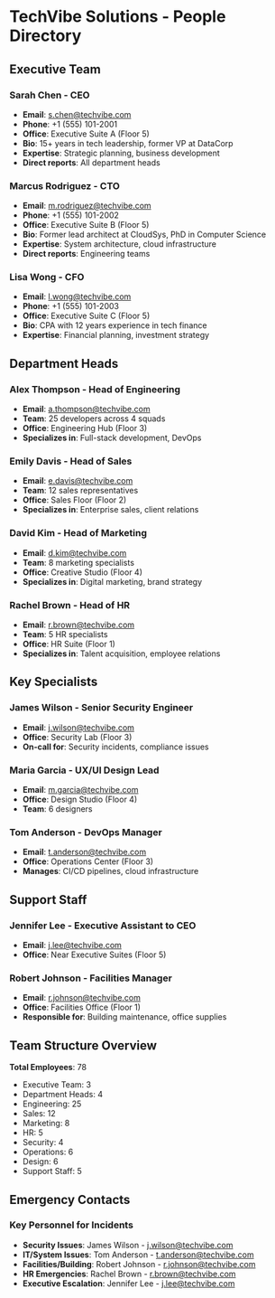 # TechVibe Solutions - People Directory

## Executive Team

### Sarah Chen - CEO
- **Email**: s.chen@techvibe.com
- **Phone**: +1 (555) 101-2001
- **Office**: Executive Suite A (Floor 5)
- **Bio**: 15+ years in tech leadership, former VP at DataCorp
- **Expertise**: Strategic planning, business development
- **Direct reports**: All department heads

### Marcus Rodriguez - CTO
- **Email**: m.rodriguez@techvibe.com
- **Phone**: +1 (555) 101-2002
- **Office**: Executive Suite B (Floor 5)
- **Bio**: Former lead architect at CloudSys, PhD in Computer Science
- **Expertise**: System architecture, cloud infrastructure
- **Direct reports**: Engineering teams

### Lisa Wong - CFO
- **Email**: l.wong@techvibe.com
- **Phone**: +1 (555) 101-2003
- **Office**: Executive Suite C (Floor 5)
- **Bio**: CPA with 12 years experience in tech finance
- **Expertise**: Financial planning, investment strategy

## Department Heads

### Alex Thompson - Head of Engineering
- **Email**: a.thompson@techvibe.com
- **Team**: 25 developers across 4 squads
- **Office**: Engineering Hub (Floor 3)
- **Specializes in**: Full-stack development, DevOps

### Emily Davis - Head of Sales
- **Email**: e.davis@techvibe.com
- **Team**: 12 sales representatives
- **Office**: Sales Floor (Floor 2)
- **Specializes in**: Enterprise sales, client relations

### David Kim - Head of Marketing
- **Email**: d.kim@techvibe.com
- **Team**: 8 marketing specialists
- **Office**: Creative Studio (Floor 4)
- **Specializes in**: Digital marketing, brand strategy

### Rachel Brown - Head of HR
- **Email**: r.brown@techvibe.com
- **Team**: 5 HR specialists
- **Office**: HR Suite (Floor 1)
- **Specializes in**: Talent acquisition, employee relations

## Key Specialists

### James Wilson - Senior Security Engineer
- **Email**: j.wilson@techvibe.com
- **Office**: Security Lab (Floor 3)
- **On-call for**: Security incidents, compliance issues

### Maria Garcia - UX/UI Design Lead
- **Email**: m.garcia@techvibe.com
- **Office**: Design Studio (Floor 4)
- **Team**: 6 designers

### Tom Anderson - DevOps Manager
- **Email**: t.anderson@techvibe.com
- **Office**: Operations Center (Floor 3)
- **Manages**: CI/CD pipelines, cloud infrastructure

## Support Staff

### Jennifer Lee - Executive Assistant to CEO
- **Email**: j.lee@techvibe.com
- **Office**: Near Executive Suites (Floor 5)

### Robert Johnson - Facilities Manager
- **Email**: r.johnson@techvibe.com
- **Office**: Facilities Office (Floor 1)
- **Responsible for**: Building maintenance, office supplies

## Team Structure Overview

**Total Employees**: 78
- Executive Team: 3
- Department Heads: 4
- Engineering: 25
- Sales: 12
- Marketing: 8
- HR: 5
- Security: 4
- Operations: 6
- Design: 6
- Support Staff: 5

## Emergency Contacts

### Key Personnel for Incidents
- **Security Issues**: James Wilson - j.wilson@techvibe.com
- **IT/System Issues**: Tom Anderson - t.anderson@techvibe.com
- **Facilities/Building**: Robert Johnson - r.johnson@techvibe.com
- **HR Emergencies**: Rachel Brown - r.brown@techvibe.com
- **Executive Escalation**: Jennifer Lee - j.lee@techvibe.com